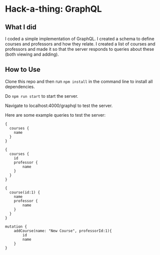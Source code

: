 # Hack-a-thing: GraphQL

## What I did
I coded a simple implementation of GraphQL. I created a schema to define courses and professors and how they relate. I created a list of courses and professors and made it so that the server responds to queries about these (both viewing and adding). 

## How to Use

Clone this repo and then run `npm install` in the command line to install all dependencies.

Do `npm run start` to start the server. 

Navigate to localhost:4000/graphql to test the server.

Here are some example queries to test the server:

```
{
  courses {
    name
  }
}
```

```
{
  courses {
    id
    professor {
        name
    }
  }
}
```

```
{
  course(id:1) {
    name
    professor {
        name
    }
  }
}
```

```
mutation {
    addCourse(name: "New Course", professorId:1){
        id
        name
    }
}
```
